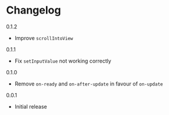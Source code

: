 # Changelog

0.1.2

* Improve `scrollIntoView`

0.1.1

* Fix `setInputValue` not working correctly

0.1.0 

* Remove `on-ready` and `on-after-update` in favour of `on-update`

0.0.1

* Initial release